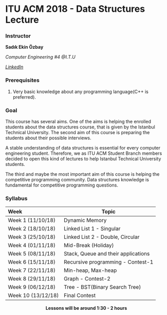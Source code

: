 # ITU ACM 2018 - Data Structures Lecture

### Instructor

**Sadık Ekin Özbay**

*Computer Engineering #4 @I.T.U*

[*LinkedIn*](https://www.linkedin.com/in/sadık-ekin-özbay/)

### Prerequisites

1. Very basic knowledge about any programming language(C++ is preferred).

### Goal
This course has several aims. One of the aims is helping the enrolled students about the data structures course, that is given by the Istanbul Technical University. The second aim of this course is preparing the students about their possible interviews.

A stable understanding of data structures is essential for every computer engineering student. Therefore, we as ITU ACM Student Branch members decided to open this kind of lectures to help Istanbul Technical University students.

The third and maybe the most important aim of this course is helping the competitive programming community. Data structures knowledge is fundamental for competitive programming questions. 



### Syllabus

| Week               | Topic                                                        |
| :----------------- | ------------------------------------------------------------ |
| Week 1 (11/10/18)  | Dynamic Memory |
| Week 2 (18/10/18)  | Linked List 1 - Singular |
| Week 3 (25/10/18)  | Linked List 2 - Double, Circular |
| Week 4 (01/11/18)  | Mid-Break (Holiday)                                          |
| Week 5 (08/11/18)  | Stack, Queue and their applications |
| Week 6 (15/11/18)  | Recursive programming - Contest-1 |
| Week 7 (22/11/18)  | Min-heap, Max-heap |
| Week 8 (29/11/18)  | Graph - Contest-2 |
| Week 9 (06/12/18)  | Tree - BST(Binary Search Tree) |
| Week 10 (13/12/18) | Final Contest  |

<p align="center"><b>Lessons will be around 1:30 - 2 hours</b></p>
